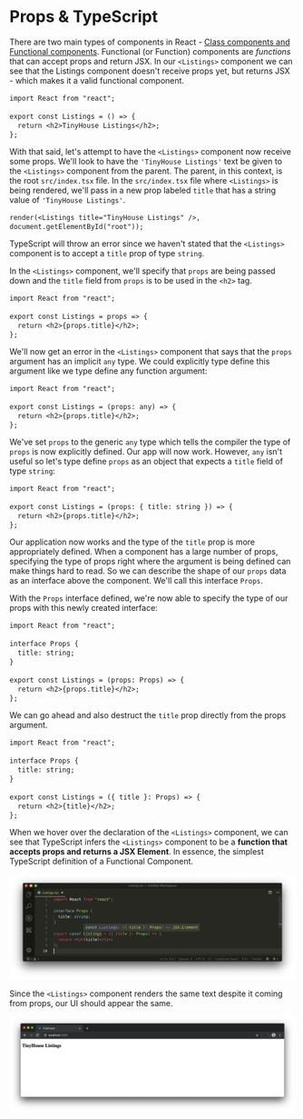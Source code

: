 # Props & TypeScript

There are two main types of components in React - [Class components and Functional components](https://reactjs.org/docs/components-and-props.html#function-and-class-components). Functional (or Function) components are _functions_ that can accept props and return JSX. In our `<Listings>` component we can see that the Listings component doesn't receive props yet, but returns JSX - which makes it a valid functional component.

```tsx
import React from "react";

export const Listings = () => {
  return <h2>TinyHouse Listings</h2>;
};
```

With that said, let's attempt to have the `<Listings>` component now receive some props. We'll look to have the `'TinyHouse Listings'` text be given to the `<Listings>` component from the parent. The parent, in this context, is the root `src/index.tsx` file. In the `src/index.tsx` file where `<Listings>` is being rendered, we'll pass in a new prop labeled `title` that has a string value of `'TinyHouse Listings'`.

```tsx
render(<Listings title="TinyHouse Listings" />, document.getElementById("root"));
```

TypeScript will throw an error since we haven't stated that the `<Listings>` component is to accept a `title` prop of type `string`.

In the `<Listings>` component, we'll specify that `props` are being passed down and the `title` field from `props` is to be used in the `<h2>` tag.

```tsx
import React from "react";

export const Listings = props => {
  return <h2>{props.title}</h2>;
};
```

We'll now get an error in the `<Listings>` component that says that the `props` argument has an implicit `any` type. We could explicitly type define this argument like we type define any function argument:

```tsx
import React from "react";

export const Listings = (props: any) => {
  return <h2>{props.title}</h2>;
};
```

We've set `props` to the generic `any` type which tells the compiler the type of `props` is now explicitly defined. Our app will now work. However, `any` isn't useful so let's type define `props` as an object that expects a `title` field of type `string`:

```tsx
import React from "react";

export const Listings = (props: { title: string }) => {
  return <h2>{props.title}</h2>;
};
```

Our application now works and the type of the `title` prop is more appropriately defined. When a component has a large number of props, specifying the type of props right where the argument is being defined can make things hard to read. So we can describe the shape of our `props` data as an interface above the component. We'll call this interface `Props`.

With the `Props` interface defined, we're now able to specify the type of our props with this newly created interface:

```tsx
import React from "react";

interface Props {
  title: string;
}

export const Listings = (props: Props) => {
  return <h2>{props.title}</h2>;
};
```

We can go ahead and also destruct the `title` prop directly from the props argument.

```tsx
import React from "react";

interface Props {
  title: string;
}

export const Listings = ({ title }: Props) => {
  return <h2>{title}</h2>;
};
```

When we hover over the declaration of the `<Listings>` component, we can see that TypeScript infers the `<Listings>` component to be a **function that accepts props and returns a JSX Element**. In essence, the simplest TypeScript definition of a Functional Component.

![](public/assets/function-component-typescript.png)

Since the `<Listings>` component renders the same text despite it coming from props, our UI should appear the same.

![](public/assets/tinyhouse-listings-header-props.png)
